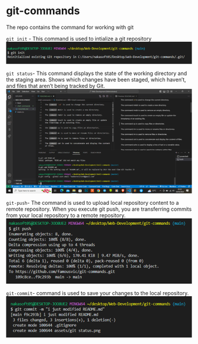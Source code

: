 # git-commands
The repo contains the command for working with git

`git init` - This command is used to intialize a git repository
![alt text](assets/git-init.PNG)

`git status`- This command displays the state of the working directory and the staging area. Shows which changes have been staged, which haven’t, and files that aren’t being tracked by Git.
![alt text](assets/git%20status.png)

`git-push`- The command is used to upload local repository content to a remote repository. When you execute git push, you are transferring commits from your local repository to a remote repository.
![git-push](assets/git-push.PNG)

`git-commit`- command is used to save your changes to the local repository.
![git-commit](assets/git-commit.PNG)